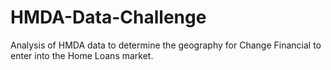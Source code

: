 # HMDA-Data-Challenge

Analysis of HMDA data to determine the geography for Change Financial to enter into the Home Loans market.

